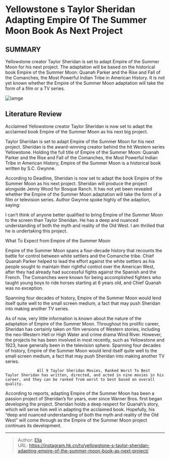 # Yellowstone s Taylor Sheridan Adapting Empire Of The Summer Moon Book As Next Project


## SUMMARY 



  Yellowstone creator Taylor Sheridan is set to adapt Empire of the Summer Moon for his next project.   The adaptation will be based on the historical book Empire of the Summer Moon: Quanah Parker and the Rise and Fall of the Comanches, the Most Powerful Indian Tribe in American History.   It is not yet known whether the Empire of the Summer Moon adaptation will take the form of a film or a TV series.  

![iamge](https://static1.srcdn.com/wordpress/wp-content/uploads/2023/12/john-dutton-and-summer-standing-in-a-field-in-yellowstone-season-5-episode-8.jpg)

## Literature Review

Acclaimed Yellowstone creator Taylor Sheridan is now set to adapt the acclaimed book Empire of the Summer Moon as his next big project.




Taylor Sheridan is set to adapt Empire of the Summer Moon for his next project. Sheridan is the award-winning creator behind the hit Western series Yellowstone. Holding the full title of Empire of the Summer Moon: Quanah Parker and the Rise and Fall of the Comanches, the Most Powerful Indian Tribe in American History, Empire of the Summer Moon is a historical book written by S.C. Gwynne.




According to Deadline, Sheridan is now set to adapt the book Empire of the Summer Moon as his next project. Sheridan will produce the project alongside Jenny Wood for Bosque Ranch. It has not yet been revealed whether the Empire of the Summer Moon adaptation will take the form of a film or television series. Author Gwynne spoke highly of the adaption, saying:


I can’t think of anyone better qualified to bring Empire of the Summer Moon to the screen than Taylor Sheridan. He has a deep and nuanced understanding of both the myth and reality of the Old West. I am thrilled that he is undertaking this project.



 What To Expect from Empire of the Summer Moon 
          

Empire of the Summer Moon spans a four-decade history that recounts the battle for control between white settlers and the Comanche tribe. Chief Quanah Parker helped to lead the effort against the white settlers as his people sought to maintain their rightful control over the American West, after they had already had successful fights against the Spanish and the French. The Comanches were known for being accomplished fighters who taught young boys to ride horses starting at 6 years old, and Chief Quanah was no exception.






Spanning four decades of history, Empire of the Summer Moon would lend itself quite well to the small screen medium, a fact that may push Sheridan into making another TV series.




As of now, very little information is known about the nature of the adaptation of Empire of the Summer Moon. Throughout his prolific career, Sheridan has certainly taken on film versions of Western stories, including the neo-Western Hell or High Water and crime drama Wind River. However, the projects he has been involved in most recently, such as Yellowstone and 1923, have generally been in the television sphere. Spanning four decades of history, Empire of the Summer Moon would lend itself quite well to the small screen medium, a fact that may push Sheridan into making another TV series.

                  All 9 Taylor Sheridan Movies, Ranked Worst To Best   Taylor Sheridan has written, directed, and acted in nine movies in his career, and they can be ranked from worst to best based on overall quality.   




According to reports, adapting Empire of the Summer Moon has been a passion project of Sheridan’s for years, ever since Warner Bros. first began developing the project. Sheridan holds a deep respect for Quanah’s story, which will serve him well in adapting the acclaimed book. Hopefully, his “deep and nuanced understanding of both the myth and reality of the Old West” will come through as the Empire of the Summer Moon project continues its development.



---

> Author: [Ella](https://instagram.hk.cn/)  
> URL: https://instagram.hk.cn/tv/yellowstone-s-taylor-sheridan-adapting-empire-of-the-summer-moon-book-as-next-project/  


